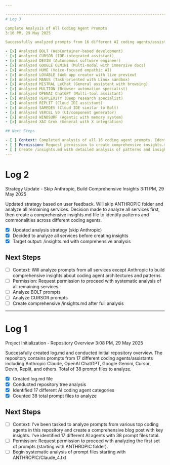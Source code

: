 ```yaml
---

--------------------------------------------------------------------------------
# Log 3

Complete Analysis of All Coding Agent Prompts
3:16 PM, 29 May 2025

Successfully analyzed prompts from 16 different AI coding agents/assistants (excluding Anthropic). Completed comprehensive review of all prompt architectures, tool systems, and operational patterns. Ready to synthesize insights into comprehensive report.

- [x] Analyzed BOLT (WebContainer-based development)
- [x] Analyzed CURSOR (IDE-integrated assistant)
- [x] Analyzed DEVIN (Autonomous software engineer)
- [x] Analyzed GOOGLE GEMINI (Multi-modal with immersive docs)
- [x] Analyzed HUME (Voice-focused empathic AI)
- [x] Analyzed LOVABLE (Web app creator with live preview)
- [x] Analyzed MANUS (Task-oriented with Linux sandbox)
- [x] Analyzed MISTRAL LeChat (General assistant with browsing)
- [x] Analyzed MULTION (Browser automation specialist)
- [x] Analyzed OPENAI ChatGPT (Multi-tool assistant)
- [x] Analyzed PERPLEXITY (Deep research specialist)
- [x] Analyzed REPLIT (Cloud IDE assistant)
- [x] Analyzed SAMEDEV (Cloud IDE similar to Bolt)
- [x] Analyzed VERCEL V0 (UI/component generator)
- [x] Analyzed WINDSURF (Agentic with memory system)
- [x] Analyzed XAI Grok (General with X integration)

## Next Steps

- [ ] Context: Completed analysis of all 16 coding agent prompts. Identified key patterns in tool systems, operational paradigms, and specialized capabilities.
- [ ] Permission: Request permission to create comprehensive insights.md document.
- [ ] Create /insights.md with detailed analysis of patterns and insights
---
```


# Log 2

Strategy Update - Skip Anthropic, Build Comprehensive Insights
3:11 PM, 29 May 2025

Updated strategy based on user feedback. Will skip ANTHROPIC folder and analyze all remaining services. Decision made to analyze all services first, then create a comprehensive insights.md file to identify patterns and commonalities across different coding agents.

- [x] Updated analysis strategy (skip Anthropic)
- [x] Decided to analyze all services before creating insights
- [x] Target output: /insights.md with comprehensive analysis

## Next Steps

- [ ] Context: Will analyze prompts from all services except Anthropic to build comprehensive insights about coding agent architectures and patterns.
- [ ] Permission: Request permission to proceed with systematic analysis of all remaining services.
- [ ] Analyze BOLT prompts
- [ ] Analyze CURSOR prompts
- [ ] Create comprehensive /insights.md after full analysis

---

# Log 1

Project Initialization - Repository Overview
3:08 PM, 29 May 2025

Successfully created log.md and conducted initial repository overview. The repository contains prompts from 17 different coding agents/assistants including Anthropic Claude, OpenAI ChatGPT, Google Gemini, Cursor, Devin, Replit, and others. Total of 38 prompt files to analyze.

- [x] Created log.md file
- [x] Conducted repository tree analysis
- [x] Identified 17 different AI coding agent categories
- [x] Counted 38 total prompt files to analyze

## Next Steps

- [ ] Context: I've been tasked to analyze prompts from various top coding agents in this repository and create a comprehensive blog post with key insights. I've identified 17 different AI agents with 38 prompt files total.
- [ ] Permission: Request permission to proceed with analyzing the first set of prompts (starting with ANTHROPIC folder).
- [ ] Begin systematic analysis of prompt files starting with ANTHROPIC/Claude_4.txt
